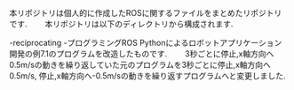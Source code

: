 本リポジトリは個人的に作成したROSに関するファイルをまとめたリポジトリです.　　
本リポジトリは以下のディレクトリから構成されます.　　

-reciprocating
 -プログラミングROS Pythonによるロボットアプリケーション開発の例7.1のプログラムを改造したものです.　　
  3秒ごとに停止,x軸方向へ0.5m/sの動きを繰り返していた元のプログラムを3秒ごとに停止,x軸方向へ0.5m/s, 停止,x軸方向へ-0.5m/sの動きを繰り返すプログラムへと変更しました.

